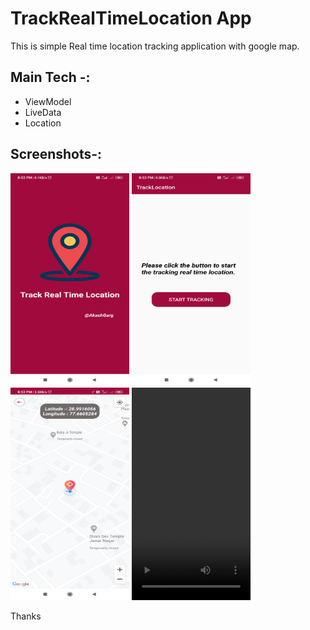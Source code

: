 # TrackRealTimeLocation App
This is simple Real time location tracking application with google map.

## Main Tech -: 

 * ViewModel
 * LiveData
 * Location

## Screenshots-: 

<div class="row">
<img src="https://github.com/er-akashgarg/TrackRealTimeLocation/blob/master/screenshots/image1.jpg" width="190" height="340" />
<img src="https://github.com/er-akashgarg/TrackRealTimeLocation/blob/master/screenshots/image2.jpg" width="190" height="340" />
<img src="https://github.com/er-akashgarg/TrackRealTimeLocation/blob/master/screenshots/image3.jpg" width="190" height="340" />
 <video src="https://github.com/er-akashgarg/TrackRealTimeLocation/blob/master/screenshots/vd.mp4" width="190" height="340" controls preload></video>
 
</div>


Thanks
 

